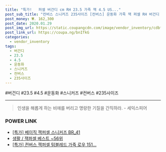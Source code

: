 ```yaml
--- 
title: "특가!   퍼셀 버건디 cm RH 23.5 가죽 잭 4.5 US..." 
post_sub_title: "컨버스 스니커즈 235사이즈 [컨버스] 운동화 가죽 잭 퍼셀 RH 버건디 US 4.5 (23.5 cm)" 
post_money: ₩. 162,300 
post_date: 2020.01.29 
post_img_url: https://static.coupangcdn.com/image/vendor_inventory/cdbf/41cfbf677798702e8a693baefb1d391d3528a0142b32b738f3a868ff724a.jpg 
post_link_url: https://coupa.ng/bnIfkG 
categories: 
  - vendor_inventory 
tags: 
  - 버건디 
  - 23.5 
  - 4.5 
  - 운동화 
  - 스니커즈 
  - 컨버스 
  - 235사이즈 
--- 
```

  #버건디 #23.5 #4.5 #운동화 #스니커즈 #컨버스 #235사이즈 
<hr> 

> 인생을 해롭게 하는 비애를 버리고 명랑한 기질을 간직하라. - 세익스피어 


### POWER LINK

* <a href="https://blog.naver.com/an0733/221789510274" target="_blank">[특가] 베이직 잭퍼셀 스니커즈 BR_41</a>
* <a href="https://blog.naver.com/santokki14/221788288938" target="_blank">생활 / 잭퍼셀 베스트 ~56위</a>
* <a href="https://blog.naver.com/sakai111/221788343489" target="_blank">[특가] 컨버스 잭퍼셀 텀블레드 가죽 로우 151...</a>
